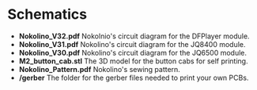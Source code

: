 # Schematics

* **Nokolino_V32.pdf** Nokolnio's circuit diagram for the DFPlayer module.
* **Nokolino_V31.pdf** Nokolino's circuit diagram for the JQ8400 module.  
* **Nokolino_V30.pdf** Nokolino's circuit diagram for the JQ6500 module.  
* **M2_button_cab.stl** The 3D model for the button cabs for self printing.  
* **Nokolino_Pattern.pdf** Nokolino's sewing pattern.  
* **/gerber**  The folder for the gerber files needed to print your own PCBs.  
